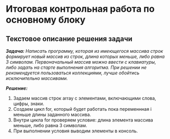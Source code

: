 # Итоговая контрольная работа по основному блоку
## Текстовое описание решения задачи

*__Задача:__ Написать программу, которая из имеющегося массива строк формирует новый массив из строк, длина которых меньше, либо равна 3 символам. Первоначальный массив можно ввести с клавиатуры, либо задать на старте выполнения алгоритма. При решении не рекомендуется пользоваться коллекциями, лучше обойтись исключительно массивами.*

*__Решение:__*

1. Задаем массив строк array с элементами, включающими слова, цифры, знаки.
2. Создаем цикл for, который будет работать пока переменнная i меньше длины заданного массива.
3. Внутри цикла for проверяем условие: длина элемента массива меньше, либо равна 3 символам.
4. При выполнении условия выводим элементы в консоль.